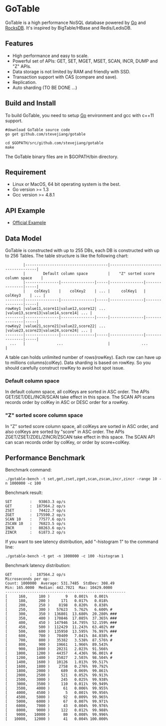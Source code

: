 # GoTable

GoTable is a high performance NoSQL database powered by [Go](http://golang.org/) and [RocksDB](http://rocksdb.org/). It's inspired by BigTable/HBase and Redis/LedisDB.

## Features

+ High performance and easy to scale.
+ Powerful set of APIs: GET, SET, MGET, MSET, SCAN, INCR, DUMP and "Z" APIs.
+ Data storage is not limited by RAM and friendly with SSD.
+ Transaction support with CAS (compare and save).
+ Replication.
+ Auto sharding (TO BE DONE ...)

## Build and Install

To build GoTable, you need to setup [Go](http://golang.org/) environment and gcc with c++11 support.

	#download GoTable source code
	go get github.com/stevejiang/gotable
	
	cd $GOPATH/src/github.com/stevejiang/gotable
	make
	
The GoTable binary files are in $GOPATH/bin directory.

## Requirement

+ Linux or MacOS, 64 bit operating system is the best.
+ Go version >= 1.3
+ Gcc version >= 4.8.1

## API Example

+ [Official Example](https://github.com/stevejiang/gotable/blob/master/cmd/gotable-example/example.go)

## Data Model

GoTable is constructed with up to 255 DBs, each DB is constructed with up to 256 Tables. The table structure is like the following chart:

	        |-------------------------------------|-------------------------------------|
	        |        Default column space         |    "Z" sorted score column space    |
	        |---------------|---------------|-----|---------------|---------------|-----|
	        |    colKey1    |    colKey2    | ... |     colKey1   |    colKey3    | ... |
	--------|---------------|---------------|-----|---------------|---------------|-----|
	rowKey1 |value11,score11|value12,score12| ... |value13,score13|value14,score14| ... |
	--------|---------------|---------------|-----|---------------|---------------|-----|
	rowKey2 |value21,score21|value22,score22| ... |value23,score23|value24,score24| ... |
	--------|---------------|---------------|-----|---------------|---------------|-----|
	  ...   |              ...                    |              ...                    |

A table can holds unlimited number of rows(rowKey). Each row can have up to millions columns(colKey).
Data sharding is based on rowKey. So you should carefully construct rowKey to avoid hot spot issue.

### Default column space

In default column space, all colKeys are sorted in ASC order. The APIs GET/SET/DEL/INCR/SCAN take effect in this space. The SCAN API scans records order by colKey in ASC or DESC order for a rowKey.

### "Z" sorted score column space

In "Z" sorted score column space, all colKeys are sorted in ASC order, and also colKeys are sorted by "score" in ASC order. The APIs ZGET/ZSET/ZDEL/ZINCR/ZSCAN take effect in this space. The SCAN API can scan records order by colKey, or order by score+colKey.

## Performance Benchmark

Benchmark command:

	./gotable-bench -t set,get,zset,zget,scan,zscan,incr,zincr -range 10 -n 1000000 -c 100

Benchmark result:

	SET        :   93863.3 op/s   
	GET        :  187564.2 op/s   
	ZSET       :   74422.7 op/s   
	ZGET       :  175590.2 op/s   
	SCAN 10    :   77577.6 op/s   
	ZSCAN 10   :   76823.5 op/s   
	INCR       :   80263.6 op/s   
	ZINCR      :   61873.2 op/s   

If you want to see latency distribution, add "-histogram 1" to the command line:

	./gotable-bench -t get -n 1000000 -c 100 -histogram 1
	
Benchmark latency distribution:

	GET        :  187564.2 op/s   
	Microseconds per op:
	Count: 1000000  Average: 531.7485  StdDev: 308.49
	Min: 165.0000  Median: 442.7021  Max: 10429.0000
	------------------------------------------------------
	[     160,     180 )       9   0.001%   0.001%
	[     180,     200 )     171   0.017%   0.018%
	[     200,     250 )    8198   0.820%   0.838%
	[     250,     300 )   57623   5.762%   6.600% #
	[     300,     350 )  136801  13.680%  20.280% ###
	[     350,     400 )  170846  17.085%  37.365% ###
	[     400,     450 )  147946  14.795%  52.159% ###
	[     450,     500 )  112429  11.243%  63.402% ##
	[     500,     600 )  135950  13.595%  76.997% ###
	[     600,     700 )   70409   7.041%  84.038% #
	[     700,     800 )   35382   3.538%  87.576% #
	[     800,     900 )   19661   1.966%  89.543%
	[     900,    1000 )   20231   2.023%  91.566%
	[    1000,    1200 )   44357   4.436%  96.001% #
	[    1200,    1400 )   25027   2.503%  98.504% #
	[    1400,    1600 )   10126   1.013%  99.517%
	[    1600,    1800 )    2758   0.276%  99.792%
	[    1800,    2000 )     689   0.069%  99.861%
	[    2000,    2500 )     521   0.052%  99.913%
	[    2500,    3000 )     245   0.025%  99.938%
	[    3000,    3500 )     110   0.011%  99.949%
	[    3500,    4000 )      61   0.006%  99.955%
	[    4000,    4500 )       5   0.001%  99.956%
	[    4500,    5000 )      92   0.009%  99.965%
	[    5000,    6000 )      67   0.007%  99.971%
	[    6000,    7000 )      43   0.004%  99.976%
	[    8000,    9000 )     122   0.012%  99.988%
	[    9000,   10000 )      80   0.008%  99.996%
	[   10000,   12000 )      41   0.004% 100.000%
